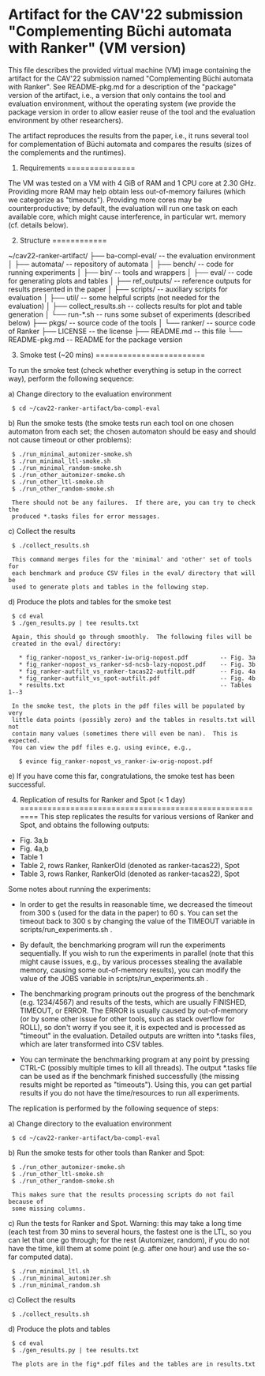 Artifact for the CAV'22 submission "Complementing Büchi automata with Ranker" (VM version)
==========================================================================================
This file describes the provided virtual machine (VM) image containing the
artifact for the CAV'22 submission named "Complementing Büchi automata with
Ranker".  See README-pkg.md for a description of the "package" version of the
artifact, i.e., a version that only contains the tool and evaluation
environment, without the operating system (we provide the package version in
order to allow easier reuse of the tool and the evaluation environment by other
researchers).

The artifact reproduces the results from the paper, i.e., it runs several tool
for complementation of Büchi automata and compares the results (sizes of the
complements and the runtimes).

1. Requirements
===============

The VM was tested on a VM with 4 GiB of RAM and 1 CPU core at 2.30 GHz.
Providing more RAM may help obtain less out-of-memory failures (which we
categorize as "timeouts").  Providing more cores may be counterproductive; by
default, the evaluation will run one task on each available core, which might
cause interference, in particular wrt. memory (cf. details below).

2. Structure
============

~/cav22-ranker-artifact/
├── ba-compl-eval/          -- the evaluation environment
│   ├── automata/           -- repository of automata
│   ├── bench/              -- code for running experiments
│   ├── bin/                -- tools and wrappers
│   ├── eval/               -- code for generating plots and tables
│   ├── ref_outputs/        -- reference outputs for results presented in the paper
│   ├── scripts/            -- auxiliary scripts for evaluation
│   ├── util/               -- some helpful scripts (not needed for the evaluation)
│   ├── collect_results.sh  -- collects results for plot and table generation
│   └── run-*.sh            -- runs some subset of experiments (described below)
├── pkgs/               -- source code of the tools
│   └── ranker/         -- source code of Ranker
├── LICENSE             -- the license
├── README.md           -- this file
└── README-pkg.md       -- README for the package version

3. Smoke test (~20 mins)
========================

To run the smoke test (check whether everything is setup in the correct way),
perform the following sequence:

  a) Change directory to the evaluation environment

     $ cd ~/cav22-ranker-artifact/ba-compl-eval

  b) Run the smoke tests (the smoke tests run each tool on one chosen automaton
     from each set; the chosen automaton should be easy and should not cause
     timeout or other problems):

     $ ./run_minimal_automizer-smoke.sh
     $ ./run_minimal_ltl-smoke.sh
     $ ./run_minimal_random-smoke.sh
     $ ./run_other_automizer-smoke.sh
     $ ./run_other_ltl-smoke.sh
     $ ./run_other_random-smoke.sh

     There should not be any failures.  If there are, you can try to check the
     produced *.tasks files for error messages.

  c) Collect the results

     $ ./collect_results.sh

     This command merges files for the 'minimal' and 'other' set of tools for
     each benchmark and produce CSV files in the eval/ directory that will be
     used to generate plots and tables in the following step.

  d) Produce the plots and tables for the smoke test

     $ cd eval
     $ ./gen_results.py | tee results.txt

     Again, this should go through smoothly.  The following files will be
     created in the eval/ directory:

       * fig_ranker-nopost_vs_ranker-iw-orig-nopost.pdf         -- Fig. 3a
       * fig_ranker-nopost_vs_ranker-sd-ncsb-lazy-nopost.pdf    -- Fig. 3b
       * fig_ranker-autfilt_vs_ranker-tacas22-autfilt.pdf       -- Fig. 4a
       * fig_ranker-autfilt_vs_spot-autfilt.pdf                 -- Fig. 4b
       * results.txt                                            -- Tables 1--3

     In the smoke test, the plots in the pdf files will be populated by very
     little data points (possibly zero) and the tables in results.txt will not
     contain many values (sometimes there will even be nan).  This is expected.
     You can view the pdf files e.g. using evince, e.g.,

       $ evince fig_ranker-nopost_vs_ranker-iw-orig-nopost.pdf

  e) If you have come this far, congratulations, the smoke test has been
     successful.

4. Replication of results for Ranker and Spot (< 1 day)
=======================================================
This step replicates the results for various versions of Ranker and Spot, and
obtains the following outputs:

  * Fig. 3a,b
  * Fig. 4a,b
  * Table 1
  * Table 2, rows Ranker, RankerOld (denoted as ranker-tacas22), Spot
  * Table 3, rows Ranker, RankerOld (denoted as ranker-tacas22), Spot

Some notes about running the experiments:

  * In order to get the results in reasonable time, we decreased the timeout
    from 300 s (used for the data in the paper) to 60 s.  You can set the
    timeout back to 300 s by changing the value of the TIMEOUT variable in
    scripts/run_experiments.sh .

  * By default, the benchmarking program will run the experiments sequentially.
    If you wish to run the experiments in parallel (note that this might cause
    issues, e.g., by various processes stealing the available memory, causing
    some out-of-memory results), you can modify the value of the JOBS variable
    in scripts/run_experiments.sh .

  * The benchmarking program prinouts out the progress of the benchmark (e.g.
    1234/4567) and results of the tests, which are usually FINISHED, TIMEOUT,
    or ERROR.  The ERROR is usually caused by out-of-memory (or by some other
    issue for other tools, such as stack overflow for ROLL), so don't worry if
    you see it, it is expected and is processed as "timeout" in the evaluation.
    Detailed outputs are written into *.tasks files, which are later
    transformed into CSV tables.

  * You can terminate the benchmarking program at any point by pressing CTRL-C
    (possibly multiple times to kill all threads).  The output *.tasks file can
    be used as if the benchmark finished successfully (the missing results
    might be reported as "timeouts").  Using this, you can get partial results
    if you do not have the time/resources to run all experiments.

The replication is performed by the following sequence of steps:

  a) Change directory to the evaluation environment

     $ cd ~/cav22-ranker-artifact/ba-compl-eval

  b) Run the smoke tests for other tools than Ranker and Spot:

     $ ./run_other_automizer-smoke.sh
     $ ./run_other_ltl-smoke.sh
     $ ./run_other_random-smoke.sh

     This makes sure that the results processing scripts do not fail because of
     some missing columns.

  c) Run the tests for Ranker and Spot.  Warning: this may take a long time
     (each test from 30 mins to several hours, the fastest one is the LTL, so
     you can let that one go through; for the rest (Automizer, random), if you
     do not have the time, kill them at some point (e.g. after one hour) and
     use the so-far computed data).

     $ ./run_minimal_ltl.sh
     $ ./run_minimal_automizer.sh
     $ ./run_minimal_random.sh

  c) Collect the results

     $ ./collect_results.sh

  d) Produce the plots and tables

     $ cd eval
     $ ./gen_results.py | tee results.txt

     The plots are in the fig*.pdf files and the tables are in results.txt



